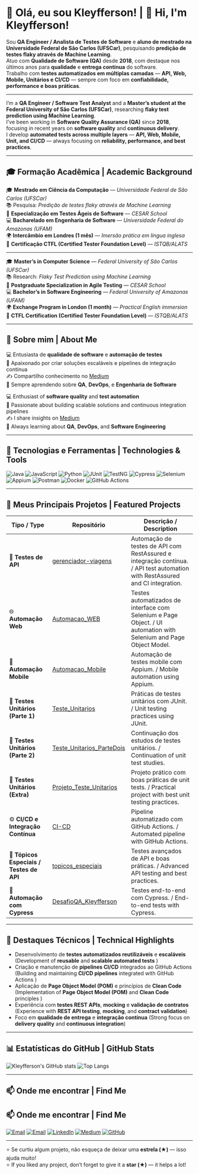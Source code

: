 # 👋 Olá, eu sou Kleyfferson! | 👋 Hi, I'm Kleyfferson!

Sou **QA Engineer / Analista de Testes de Software** e **aluno de mestrado na Universidade Federal de São Carlos (UFSCar)**, pesquisando **predição de testes flaky através de Machine Learning**.  
Atuo com **Qualidade de Software (QA)** desde **2018**, com destaque nos últimos anos para **qualidade** e **entrega contínua** do software.  
Trabalho com **testes automatizados em múltiplas camadas** — **API, Web, Mobile, Unitários e CI/CD** — sempre com foco em **confiabilidade, performance e boas práticas**.

---

I’m a **QA Engineer / Software Test Analyst** and a **Master’s student at the Federal University of São Carlos (UFSCar)**, researching **flaky test prediction using Machine Learning**.  
I’ve been working in **Software Quality Assurance (QA)** since **2018**, focusing in recent years on **software quality** and **continuous delivery**.  
I develop **automated tests across multiple layers** — **API, Web, Mobile, Unit, and CI/CD** — always focusing on **reliability, performance, and best practices**.

---

## 🎓 Formação Acadêmica | Academic Background

🎓 **Mestrado em Ciência da Computação** — *Universidade Federal de São Carlos (UFSCar)*  
📚 Pesquisa: *Predição de testes flaky através de Machine Learning*  
🏫 **Especialização em Testes Ágeis de Software** — *CESAR School*  
💻 **Bacharelado em Engenharia de Software** — *Universidade Federal do Amazonas (UFAM)*  
🌍 **Intercâmbio em Londres (1 mês)** — *Imersão prática em língua inglesa*  
📜 **Certificação CTFL (Certified Tester Foundation Level)** — *ISTQB/ALATS*

---

🎓 **Master’s in Computer Science** — *Federal University of São Carlos (UFSCar)*  
📚 Research: *Flaky Test Prediction using Machine Learning*  
🏫 **Postgraduate Specialization in Agile Testing** — *CESAR School*  
💻 **Bachelor’s in Software Engineering** — *Federal University of Amazonas (UFAM)*  
🌍 **Exchange Program in London (1 month)** — *Practical English immersion*  
📜 **CTFL Certification (Certified Tester Foundation Level)** — *ISTQB/ALATS*

---

## 🧠 Sobre mim | About Me

💻 Entusiasta de **qualidade de software** e **automação de testes**  
🚀 Apaixonado por criar soluções escaláveis e pipelines de integração contínua  
✍️ Compartilho conhecimento no [Medium](https://medium.com/@kleyfferson.silva)  
🎯 Sempre aprendendo sobre **QA**, **DevOps**, e **Engenharia de Software**

💻 Enthusiast of **software quality** and **test automation**  
🚀 Passionate about building scalable solutions and continuous integration pipelines  
✍️ I share insights on [Medium](https://medium.com/@kleyfferson.silva)  
🎯 Always learning about **QA**, **DevOps**, and **Software Engineering**

---

## 🧩 Tecnologias e Ferramentas | Technologies & Tools

![Java](https://img.shields.io/badge/Java-ED8B00?style=for-the-badge&logo=java&logoColor=white)
![JavaScript](https://img.shields.io/badge/JavaScript-F7DF1E?style=for-the-badge&logo=javascript&logoColor=black)
![Python](https://img.shields.io/badge/Python-3776AB?style=for-the-badge&logo=python&logoColor=white)
![JUnit](https://img.shields.io/badge/JUnit-25A162?style=for-the-badge&logo=junit5&logoColor=white)
![TestNG](https://img.shields.io/badge/TestNG-E34F26?style=for-the-badge&logo=testng&logoColor=white)
![Cypress](https://img.shields.io/badge/Cypress-17202C?style=for-the-badge&logo=cypress&logoColor=white)
![Selenium](https://img.shields.io/badge/Selenium-43B02A?style=for-the-badge&logo=selenium&logoColor=white)
![Appium](https://img.shields.io/badge/Appium-5C2D91?style=for-the-badge&logo=appium&logoColor=white)
![Postman](https://img.shields.io/badge/Postman-FF6C37?style=for-the-badge&logo=postman&logoColor=white)
![Docker](https://img.shields.io/badge/Docker-2496ED?style=for-the-badge&logo=docker&logoColor=white)
![GitHub Actions](https://img.shields.io/badge/GitHub_Actions-2088FF?style=for-the-badge&logo=github-actions&logoColor=white)

---

## 📁 Meus Principais Projetos | Featured Projects

| Tipo / Type | Repositório | Descrição / Description |
|--------------|--------------|--------------------------|
| 🧪 **Testes de API** | [gerenciador-viagens](https://github.com/kleyfferson/gerenciador-viagens.git) | Automação de testes de API com RestAssured e integração contínua. / API test automation with RestAssured and CI integration. |
| 🌐 **Automação Web** | [Automacao_WEB](https://github.com/kleyfferson/Automacao_WEB.git) | Testes automatizados de interface com Selenium e Page Object. / UI automation with Selenium and Page Object Model. |
| 📱 **Automação Mobile** | [Automacao_Mobile](https://github.com/kleyfferson/Automacao_Mobile.git) | Automação de testes mobile com Appium. / Mobile automation using Appium. |
| 🧩 **Testes Unitários (Parte 1)** | [Teste_Unitarios](https://github.com/kleyfferson/Teste_Unitarios.git) | Práticas de testes unitários com JUnit. / Unit testing practices using JUnit. |
| 🧩 **Testes Unitários (Parte 2)** | [Teste_Unitarios_ParteDois](https://github.com/kleyfferson/Teste_Unitarios_ParteDois.git) | Continuação dos estudos de testes unitários. / Continuation of unit test studies. |
| 🧩 **Testes Unitários (Extra)** | [Projeto_Teste_Unitarios](https://github.com/kleyfferson/Projeto_Teste_Unitarios.git) | Projeto prático com boas práticas de unit tests. / Practical project with best unit testing practices. |
| ⚙️ **CI/CD e Integração Contínua** | [CI-CD](https://github.com/kleyfferson/CI-CD.git) | Pipeline automatizado com GitHub Actions. / Automated pipeline with GitHub Actions. |
| 🧠 **Tópicos Especiais / Testes de API** | [topicos_especiais](https://github.com/kleyfferson/topicos_especiais.git) | Testes avançados de API e boas práticas. / Advanced API testing and best practices. |
| 🧬 **Automação com Cypress** | [DesafioQA_Kleyfferson](https://github.com/kleyfferson/DesafioQA_Kleyfferson.git) | Testes end-to-end com Cypress. / End-to-end tests with Cypress. |

---

## 🌟 Destaques Técnicos | Technical Highlights

- Desenvolvimento de **testes automatizados reutilizáveis** e **escaláveis**  (Development of **reusable** and **scalable automated tests**  )
- Criação e manutenção de **pipelines CI/CD** integrados ao GitHub Actions  (Building and maintaining **CI/CD pipelines** integrated with GitHub Actions  )
- Aplicação de **Page Object Model (POM)** e princípios de **Clean Code**  (Implementation of **Page Object Model (POM)** and **Clean Code** principles  )
- Experiência com **testes REST APIs**, **mocking** e **validação de contratos**  (Experience with **REST API testing**, **mocking**, and **contract validation**)
- Foco em **qualidade de entrega** e **integração contínua** (Strong focus on **delivery quality** and **continuous integration**)

---

## 📊 Estatísticas do GitHub | GitHub Stats

![Kleyfferson's GitHub stats](https://github-readme-stats.vercel.app/api?username=kleyfferson&show_icons=true&theme=tokyonight)
![Top Langs](https://github-readme-stats.vercel.app/api/top-langs/?username=kleyfferson&layout=compact&theme=tokyonight)

---

## 📫 Onde me encontrar | Find Me

## 📫 Onde me encontrar | Find Me

[![Email](https://img.shields.io/badge/Email-kleyfferson.silva%40gmail.com-red?style=flat-square&logo=gmail)](mailto:kleyfferson.silva@gmail.com)
[![Email](https://img.shields.io/badge/Email-kleyfferson_lima%40hotmail.com-orange?style=flat-square&logo=microsoftoutlook)](mailto:kleyfferson_lima@hotmail.com)
[![LinkedIn](https://img.shields.io/badge/LinkedIn-Kleyfferson-blue?style=flat-square&logo=linkedin)](www.linkedin.com/in/kleyffersonsilva)
[![Medium](https://img.shields.io/badge/Medium-@kleyfferson.silva-black?style=flat-square&logo=medium)](https://medium.com/@kleyfferson.silva)
[![GitHub](https://img.shields.io/badge/GitHub-kleyfferson-lightgrey?style=flat-square&logo=github)](https://github.com/kleyfferson)

---

⭐ Se curtiu algum projeto, não esqueça de deixar uma **estrela (★)** — isso ajuda muito!  
⭐ If you liked any project, don’t forget to give it a **star (★)** — it helps a lot!
